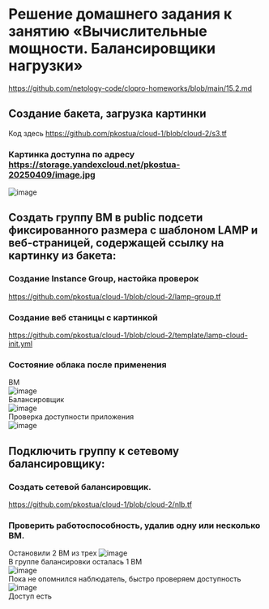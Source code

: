 # Решение домашнего задания к занятию «Вычислительные мощности. Балансировщики нагрузки»
https://github.com/netology-code/clopro-homeworks/blob/main/15.2.md


## Создание бакета, загрузка картинки
Код здесь https://github.com/pkostua/cloud-1/blob/cloud-2/s3.tf

### Картинка доступна по адресу https://storage.yandexcloud.net/pkostua-20250409/image.jpg
![image](https://github.com/user-attachments/assets/d91cc5df-b9e2-4230-9e98-2cf8a28e24ba)



## Создать группу ВМ в public подсети фиксированного размера с шаблоном LAMP и веб-страницей, содержащей ссылку на картинку из бакета:

### Создание Instance Group, настойка проверок
https://github.com/pkostua/cloud-1/blob/cloud-2/lamp-group.tf  

### Создание веб станицы с картинкой
https://github.com/pkostua/cloud-1/blob/cloud-2/template/lamp-cloud-init.yml

### Состояние облака после применения
ВМ  
![image](https://github.com/user-attachments/assets/4dad20c2-7f38-4f8c-83d8-325163325167)  
Балансировщик  
![image](https://github.com/user-attachments/assets/deb4f01b-cabc-4398-a9c7-8f7c59c0f486)  
Проверка доступности приложения  
![image](https://github.com/user-attachments/assets/0bd95a40-1318-4b63-92d8-2f3a78b37f59)




## Подключить группу к сетевому балансировщику:

### Создать сетевой балансировщик.
https://github.com/pkostua/cloud-1/blob/cloud-2/nlb.tf

### Проверить работоспособность, удалив одну или несколько ВМ.
Остановили 2 ВМ из трех
![image](https://github.com/user-attachments/assets/ba1ba386-88d2-4d8f-a9b3-e5703d43a514)  
В группе балансировки осталась 1 ВМ  
![image](https://github.com/user-attachments/assets/406f2ecc-e8e6-459b-b433-ba37685b22d0)  
Пока не опомнился наблюдатель, быстро проверяем доступность
![image](https://github.com/user-attachments/assets/04e26a5d-78b4-4fd9-9837-56bee747157e)  
Доступ есть





